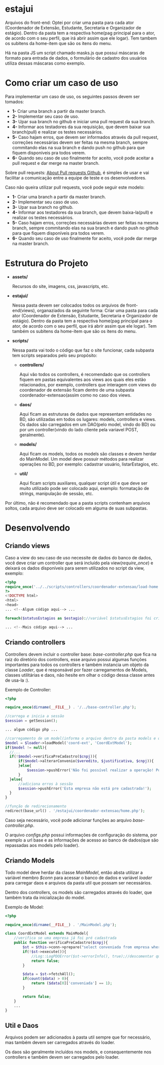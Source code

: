 # estajui

Arquivos do front-end:
Optei por criar uma pasta para cada ator (Coordenador de Extensão, Estudante, Secretaria e Organizador de estágio).
Dentro da pasta tem a respectiva home(pag principal para o ator, de acordo com o seu perfil, que irá abrir assim que ele logar).
Tem tambem os subitens da home-item que são os itens do menu.

Há na pasta JS um script chamado masks.js que possui máscaras de formato para entrada de dados, 
o formulário de cadastro dos usuários utiliza dessas máscaras como exemplo.

Como criar um caso de uso
=========================
  Para implementar um caso de uso, os seguintes passos devem ser tomados:

  * **1-** Criar uma branch a partir da master branch.
  * **2-** Implementar seu caso de uso.
  * **3-** Upar sua branch no github e iniciar uma pull request da sua branch.
  * **4-** Informar aos testadores da sua requisição, que devem baixar sua branch(pull) e realizar os testes necessários.
  * **5-** Caso hajam erros, que devem ser informados através da pull request, correções necessárias devem ser feitas na mesma branch, sempre commitando elas na sua branch e dando push no github para que fiquem disponíveis pra todos verem. 
  * **6-** Quando seu caso de uso finalmente for aceito, você pode aceitar a pull request e dar merge na master branch.

  Sobre pull requests: [About Pull requests Github](https://help.github.com/articles/about-pull-requests/), é simples de usar e vai facilitar a comunicação entre a equipe de teste e os desenvolvedores.

  Caso não queira utilizar pull requests, você pode seguir este modelo:

  * **1-** Criar uma branch a partir da master branch.
  * **2-** Implementar seu caso de uso.
  * **3-** Upar sua branch no github.
  * **4-** Informar aos testadores da sua branch, que devem baixa-la(pull) e realizar os testes necessários.
  * **5-** Caso hajam erros, correções necessárias devem ser feitas na mesma branch, sempre commitando elas na sua branch e dando push no github para que fiquem disponíveis pra todos verem. 
  * **6-** Quando seu caso de uso finalmente for aceito, você pode dar merge na master branch.

Estrutura do Projeto
=======================

* **assets/**

  Recursos do site, imagens, css, javascripts, etc.
* **estajui/**
  
  Nessa pasta devem ser colocados todos os arquivos de front-end(views), organaziados da seguinte forma: Criar uma pasta para cada ator (Coordenador de Extensão, Estudante, Secretaria e Organizador de estágio). Dentro da pasta tem a respectiva home(pag principal para o ator, de acordo com o seu perfil, que irá abrir assim que ele logar). Tem também os subitens da home-item que são os itens do menu.
  
 * **scripts/**
  
    Nessa pasta vai todo o código que faz o site funcionar, cada subpasta tem scripts separados pelo seu propósito:
  
    * **controllers/**
      
      Aqui vão todos os controllers, é recomendado que os controllers fiquem em pastas equivalentes aos views aos quais eles estão relacionados, por exemplo, controllers que interagem com views do coordenador de extensão ficam dentro de uma subpasta coordenador-extensao(assim como no caso dos views.
      
    * **daos/**
      
      Aqui ficam as estruturas de dados que representam entidades no BD, são utilizadas em todos os lugares: models, controllers e views. Os dados são carregados em um DAO(pelo model, vindo do BD) ou por um controller(vindo do lado cliente pela variavel POST, geralmente).
      
    * **models/**
      
      Aqui ficam os models, todos os models são classes e devem herdar do MainModel. Um model deve possuir métodos para realizar operações no BD, por exemplo: cadastrar usuário, listarEstagios, etc.
      
    * **util/**
    
      Aqui ficam scripts auxiliares, qualquer script útil e que deve ser muito utilizado pode ser colocado aqui, exemplo: formatação de strings, manipulação de sessão, etc.
  
  Por último, não é recomendado que a pasta scripts contenham arquivos soltos, cada arquivo deve ser colocado em alguma de suas subpastas.

Desenvolvendo
=============

  Criando views
  -------------

  Caso a view do seu caso de uso necessite de dados do banco de dados, você deve criar um controller que será incluído pela view(*require_once*) e deixará os dados disponíveis para serem utilizados no script da view, exemplo:

  ```php
  <?php
  require_once('../../scripts/controllers/coordenador-extensao/load-home.php');
?>
<!DOCTYPE html>
<html>
  <head>
  ... <!--Algum código aqui--> ...

  foreach($statusEstagios as $estagio)://variável $statusEstagios foi criada pelo script(controller) load-home.php
  
  ... <!--Mais código aqui--> ...
  ```

  Criando controllers
  -------------------

Controllers devem incluir o controller base: *base-controller.php* que fica na raiz do diretório dos controllers, 
esse arquivo possui algumas funções importantes para todos os controllers e também instancia um objeto da classe *Loader*, que é responsável por fazer carregamentos de Models, classes utilitárias e daos, não hesite em olhar o código dessa classe antes de usa-la :).

Exemplo de Controller:

  ```php
<?php

require_once(dirname(__FILE__) . '/../base-controller.php');

//carrega e inicia a sessão
$session = getSession();

... algum código php ...

//carregamento de um model(informa o arquivo dentro da pasta models e o nome da classe)
$model = $loader->loadModel('coord-ext', 'CoordExtModel');
if($model != null){
    //...
    if(!$model->verificaPreCadastro($cnpj)){
        if($model->alterarConvenio($veredito, $justificativa, $cnpj)){
        }else{ 
            $session->pushError('Não foi possível realizar a operação! Por favor contate o administrador do sistema!');
        }
    }else{
        //adiciona erros à sessão
        $session->pushError('Esta empresa não está pre cadastrada!');
    }
}

//função de redirecionamento
redirect(base_url() . '/estajui/coordenador-extensao/home.php');
  ```

Caso seja necessário, você pode adicionar funções ao arquivo *base-controller.php*.

O arquivo *configs.php* possui informações de configuração do sistema, por exemplo a url base e 
as informações de acesso ao banco de dados(que são repassadas aos models pelo loader).

  Criando Models
  -------------------

  Todo model deve herdar da classe *MainModel*, então absta utilizar a variável membro *$conn* para acessar o banco de dados e variável *loader* para carregar daos e arquivos da pasta util que possam ser necessários.

  Dentro dos controllers, os models são carregados através do loader, que também trata da inicialização do model.

  Exemplo de Model:

  ```php
  <?php

  require_once(dirname(__FILE__) . '/MainModel.php');

  class CoordExtModel extends MainModel{
      //verifica se uma empresa já foi pré cadastrada
      public function verificaPreCadastro($cnpj){
          $st = $this->conn->prepare("select conveniada from empresa where cnpj = $cnpj");
          if(!$st->execute()){
              //Log::LogPDOError($st->errorInfo(), true);//descomentar quando estiver debugando
              return false;
          }

          $data = $st->fetchAll();
          if(count($data) > 0){
              return ($data[0]['conveniada'] == 1);
          }

          return false;
      }
      ...
  }
  ```

  Util e Daos
  -----------

  Arquivos podem ser adicionados à pasta util sempre que for necessário, mas também devem ser carregados através do loader.

  Os daos são geralmente incluídos nos models, e consequentemente nos controllers e também devem ser carregados pelo loader.